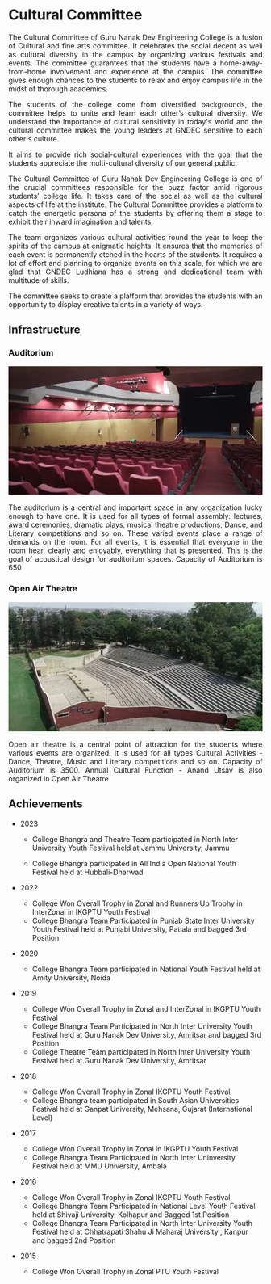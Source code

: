 # Cultural Committee


<div align="justify">

The Cultural Committee of Guru Nanak Dev Engineering College is a fusion of Cultural and fine arts committee. It celebrates the social decent as well as cultural diversity in the campus by organizing various festivals and events. The committee guarantees that the students have a home-away-from-home involvement and experience at the campus. The committee gives enough chances to the students to relax and enjoy campus life in the midst of thorough academics.

The students of the college come from diversified backgrounds, the committee helps to unite and learn each other’s cultural diversity. We understand the importance of cultural sensitivity in today's world and the cultural committee makes the young leaders at GNDEC sensitive to each other's culture.

It aims to provide rich social-cultural experiences with the goal that the students appreciate the multi-cultural diversity of our general public.

The Cultural Committee of Guru Nanak Dev Engineering College is one of the crucial committees responsible for the buzz factor amid rigorous students' college life. It takes care of the social as well as the cultural aspects of life at the institute. The Cultural Committee provides a platform to catch the energetic persona of the students by offering them a stage to exhibit their inward imagination and talents.

The team organizes various cultural activities round the year to keep the spirits of the campus at enigmatic heights. It ensures that the memories of each event is permanently etched in the hearts of the students. It requires a lot of effort and planning to organize events on this scale, for which we are glad that GNDEC Ludhiana has a strong and dedicational team with multitude of skills.

The committee seeks to create a platform that provides the students with an opportunity to display creative talents in a variety of ways.

</div>

## Infrastructure
### **Auditorium**
![HSR](Images/main-auditorium.jpg)

<div align="justify">

The auditorium is a central and important space in any organization lucky enough to have one. It is used for all types of formal assembly: lectures, award ceremonies, dramatic plays, musical theatre productions, Dance, and Literary competitions and so on. These varied events place a range of demands on the room. For all events, it is essential that everyone in the room hear, clearly and enjoyably, everything that is presented. This is the goal of acoustical design for auditorium spaces. Capacity of Auditorium is 650

</div>

### **Open Air Theatre**
![HSR](Images/open-air-theatre.jpg)

<div align="justify">
Open air theatre is a central point of attraction for the students where various events are organized. It is used for all types Cultural Activities - Dance, Theatre, Music and Literary competitions and so on. Capacity of Auditorium is 3500. Annual Cultural Function - Anand Utsav is also organized in Open Air Theatre
</div>

## Achievements

- 2023  
    
    - College Bhangra and Theatre Team participated in North Inter University Youth Festival held at Jammu University, Jammu

    - College Bhangra participated in All India Open National Youth Festival held at Hubbali-Dharwad

- 2022  
    - College Won Overall Trophy in Zonal and Runners Up Trophy in InterZonal in IKGPTU Youth Festival
    - College Bhangra Team Participated in Punjab State Inter University Youth Festival held at Punjabi University, Patiala and bagged 3rd Position

- 2020  
    - College Bhangra Team participated in National Youth Festival held at Amity University, Noida

- 2019  
    - College Won Overall Trophy in Zonal and InterZonal in IKGPTU Youth Festival
    - College Bhangra Team Participated in North Inter University Youth Festival held at Guru Nanak Dev University, Amritsar and bagged 3rd Position
    - College Theatre Team participated in North Inter University Youth Festival held at Guru Nanak Dev University, Amritsar

- 2018  
    - College Won Overall Trophy in Zonal IKGPTU Youth Festival
    - College Bhangra team participated in South Asian Universities Festival held at Ganpat University, Mehsana, Gujarat (International Level)

- 2017  
    - College Won Overall Trophy in Zonal in IKGPTU Youth Festival
    - College Bhangra Team Participated in North Inter Uninversity Festival held at MMU University, Ambala

- 2016  
    - College Won Overall Trophy in Zonal IKGPTU Youth Festival
    - College Bhangra Team Participated in National Level Youth Festival held at Shivaji University, Kolhapur and Bagged 1st Position
    - College Bhangra Team Participated in North Inter University Youth Festival held at Chhatrapati Shahu Ji Maharaj University , Kanpur and bagged 2nd Position

- 2015
    - College Won Overall Trophy in Zonal PTU Youth Festival
